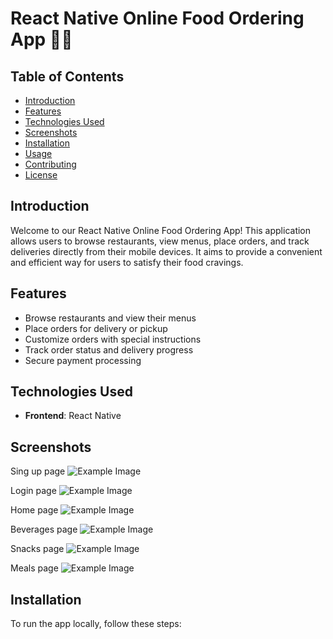 # React Native Online Food Ordering App 🍔📱

## Table of Contents
- [Introduction](#introduction)
- [Features](#features)
- [Technologies Used](#technologies-used)
- [Screenshots](#screenshots)
- [Installation](#installation)
- [Usage](#usage)
- [Contributing](#contributing)
- [License](#license)

## Introduction
Welcome to our React Native Online Food Ordering App! This application allows users to browse restaurants, view menus, place orders, and track deliveries directly from their mobile devices. It aims to provide a convenient and efficient way for users to satisfy their food cravings.

## Features
- Browse restaurants and view their menus
- Place orders for delivery or pickup
- Customize orders with special instructions
- Track order status and delivery progress
- Secure payment processing

## Technologies Used
- **Frontend**: React Native

## Screenshots
Sing up page
![Example Image](https://github.com/maduranga1234/Food-Order-App/blob/master/images/WhatsApp%20Image%202024-07-11%20at%2023.37.51_8293e74a.jpg)

Login page
![Example Image](https://github.com/maduranga1234/Food-Order-App/blob/master/images/WhatsApp%20Image%202024-07-11%20at%2023.37.50_4f58ef6e.jpg)

Home page
![Example Image](https://github.com/maduranga1234/Food-Order-App/blob/master/images/WhatsApp%20Image%202024-07-12%20at%2021.08.28_7b529387.jpg)

 Beverages page
![Example Image](https://github.com/maduranga1234/Food-Order-App/blob/master/images/WhatsApp%20Image%202024-07-11%20at%2023.37.50_1abf73ba.jpg)

 Snacks page
![Example Image](https://github.com/maduranga1234/Food-Order-App/blob/master/images/WhatsApp%20Image%202024-07-11%20at%2023.37.49_e8ec3e9e.jpg)

Meals page
![Example Image](https://github.com/maduranga1234/Food-Order-App/blob/master/images/WhatsApp%20Image%202024-07-11%20at%2023.37.49_700caacf.jpg)

## Installation
To run the app locally, follow these steps:



   

